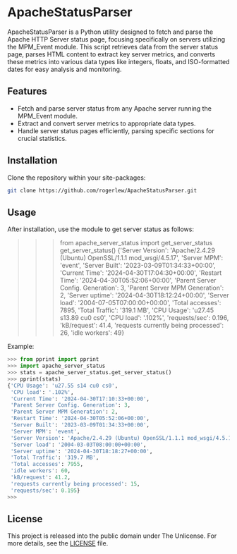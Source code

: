 # ApacheStatusParser

ApacheStatusParser is a Python utility designed to fetch and 
parse the Apache HTTP Server status page, focusing specifically 
on servers utilizing the MPM_Event module. This script retrieves 
data from the server status page, parses HTML content to extract 
key server metrics, and converts these metrics into various data 
types like integers, floats, and ISO-formatted dates for easy 
analysis and monitoring.

## Features

- Fetch and parse server status from any Apache server running the MPM_Event module.
- Extract and convert server metrics to appropriate data types.
- Handle server status pages efficiently, parsing specific sections for crucial statistics.

## Installation

Clone the repository within your site-packages:

```bash
git clone https://github.com/rogerlew/ApacheStatusParser.git
```

## Usage

After installation, use the module to get server status as follows:
>>> from apache_server_status import get_server_status
>>> get_server_status()
{'Server Version': 'Apache/2.4.29 (Ubuntu) OpenSSL/1.1.1 mod_wsgi/4.5.17', 'Server MPM': 'event', 'Server Built': '2023-03-09T01:34:33+00:00', 'Current Time': '2024-04-30T17:04:30+00:00', 'Restart Time': '2024-04-30T05:52:06+00:00', 'Parent Server Config. Generation': 3, 'Parent Server MPM Generation': 2, 'Server uptime': '2024-04-30T18:12:24+00:00', 'Server load': '2004-07-05T07:00:00+00:00', 'Total accesses': 7895, 'Total Traffic': '319.1 MB', 'CPU Usage': 'u27.45 s13.89 cu0 cs0', 'CPU load': '.102%', 'requests/sec': 0.196, 'kB/request': 41.4, 'requests currently being processed': 26, 'idle workers': 49}

Example:
```python
>>> from pprint import pprint
>>> import apache_server_status
>>> stats = apache_server_status.get_server_status()
>>> pprint(stats)
{'CPU Usage': 'u27.55 s14 cu0 cs0',
 'CPU load': '.102%',
 'Current Time': '2024-04-30T17:10:33+00:00',
 'Parent Server Config. Generation': 3,
 'Parent Server MPM Generation': 2,
 'Restart Time': '2024-04-30T05:52:06+00:00',
 'Server Built': '2023-03-09T01:34:33+00:00',
 'Server MPM': 'event',
 'Server Version': 'Apache/2.4.29 (Ubuntu) OpenSSL/1.1.1 mod_wsgi/4.5.17',
 'Server load': '2004-03-03T08:00:00+00:00',
 'Server uptime': '2024-04-30T18:18:27+00:00',
 'Total Traffic': '319.7 MB',
 'Total accesses': 7955,
 'idle workers': 60,
 'kB/request': 41.2,
 'requests currently being processed': 15,
 'requests/sec': 0.195}
>>>
```


## License

This project is released into the public domain under The Unlicense. For more details, see the [LICENSE](LICENSE) file.

